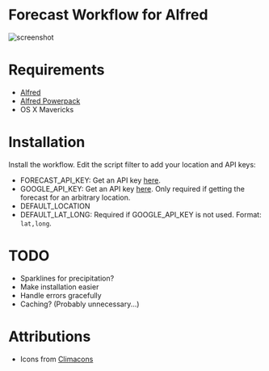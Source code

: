 # Forecast Workflow for Alfred

![screenshot][screenshot]

[screenshot]: http://i.imgur.com/enspDWu.png

# Requirements

- [Alfred](http://www.alfredapp.com/)
- [Alfred Powerpack](http://www.alfredapp.com/powerpack/)
- OS X Mavericks

# Installation

Install the workflow. Edit the script filter to add your location and API keys:

- FORECAST_API_KEY: Get an API key [here][forecast-api-key].
- GOOGLE_API_KEY: Get an API key [here][google-api-key]. Only required if
  getting the forecast for an arbitrary location.
- DEFAULT_LOCATION
- DEFAULT_LAT_LONG: Required if GOOGLE_API_KEY is not used. Format: `lat,long`.

[forecast-api-key]: https://developer.forecast.io/register
[google-api-key]: https://developers.google.com/maps/documentation/geocoding/#api_key

# TODO

- Sparklines for precipitation?
- Make installation easier
- Handle errors gracefully
- Caching? (Probably unnecessary...)

# Attributions

- Icons from [Climacons](http://adamwhitcroft.com/climacons/)
